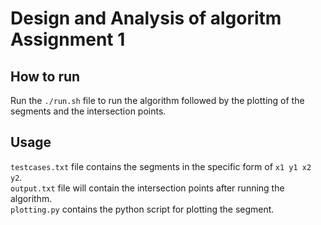 # Design and Analysis of algoritm Assignment 1
## How to run
Run the `./run.sh` file to run the algorithm followed by the plotting of the segments and the intersection points.
## Usage
`testcases.txt` file contains the segments in the specific form of `x1 y1 x2 y2`.<br />
`output.txt` file will contain the intersection points after running the algorithm.<br />
`plotting.py` contains the python script for plotting the segment. <br />